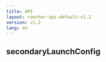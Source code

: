 ```yaml
---
title: API
layout: rancher-api-default-v1.2
version: v1.2
lang: en
---
```


## secondaryLaunchConfig





